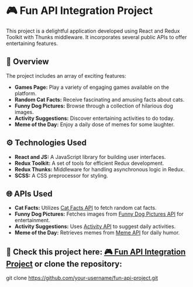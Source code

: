
# 🎮 Fun API Integration Project

This project is a delightful application developed using React and Redux Toolkit with Thunks middleware. It incorporates several public APIs to offer entertaining features.

## 🌟 Overview

The project includes an array of exciting features:

- **Games Page:** Play a variety of engaging games available on the platform.
- **Random Cat Facts:** Receive fascinating and amusing facts about cats.
- **Funny Dog Pictures:** Browse through a collection of hilarious dog images.
- **Activity Suggestions:** Discover entertaining activities to do today.
- **Meme of the Day:** Enjoy a daily dose of memes for some laughter.

## ⚙️ Technologies Used

- **React and JS:** A JavaScript library for building user interfaces.
- **Redux Toolkit:** A set of tools for efficient Redux development.
- **Redux Thunks:** Middleware for handling asynchronous logic in Redux.
- **SCSS:** A CSS preprocessor for styling.

## 🌐 APIs Used

- **Cat Facts:** Utilizes [Cat Facts API](https://catfact.ninja/fact?max_length=140) to fetch random cat facts.
- **Funny Dog Pictures:** Fetches images from [Funny Dog Pictures API](https://dog.ceo/api/breeds/image/random) for entertainment.
- **Activity Suggestions:** Uses [Activity API](https://www.boredapi.com/api/activity) to suggest daily activities.
- **Meme of the Day:** Retrieves memes from [Meme API](https://api.imgflip.com/get_memes) for daily humor.

## 🚀 Check this project here: [🎮 Fun API Integration Project](https://sigitazaromskiene.github.io/Fun-API-Integration-Project/) or clone the repository:

   git clone https://github.com/your-username/fun-api-project.git
